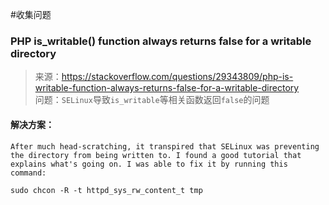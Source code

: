#收集问题

### PHP is_writable() function always returns false for a writable directory

> 来源：https://stackoverflow.com/questions/29343809/php-is-writable-function-always-returns-false-for-a-writable-directory  
> 问题：`SELinux`导致`is_writable`等相关函数返回`false`的问题

#### 解决方案：
```text
After much head-scratching, it transpired that SELinux was preventing the directory from being written to. I found a good tutorial that explains what's going on. I was able to fix it by running this command:

sudo chcon -R -t httpd_sys_rw_content_t tmp
```